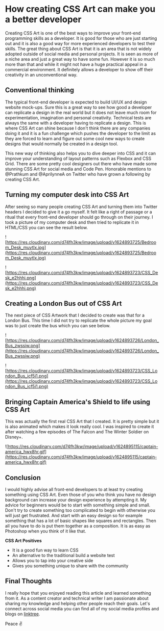 # How creating CSS Art can make you a better developer
Creating CSS Art is one of the best ways to improve your front-end programming skills as a developer. It is good for those who are just starting out and it is also a good way for more experienced developers to test their skills. The great thing about CSS Art is that it is an area that is not widely adopted outside of social media and personal projects. It is seen as more of a niche area and just a great way to have some fun. However it is so much more than that and while it might not have a huge practical appeal in a commercial environment. It definitely allows a developer to show off their creativity in an unconventional way.

## Conventional thinking

The typical front-end developer is expected to build UI/UX and design website mock-ups. Sure this is a great way to see how good a developer can replicate a design in the real world but it does not leave much room for experimentation, imagination and personal creativity. Technical tests are always the same with a developer having to replicate a design. This is where CSS Art can shine because I don't think there are any companies doing it and it is a fun challenge which pushes the developer to the limit as they are forced to learn and figure out some cool new ways to create designs that would normally be created in a design tool.

This new way of thinking also helps you to dive deeper into CSS and it can improve your understanding of layout patterns such as Flexbox and CSS Grid. There are some pretty cool designers out there who have made some stunning CSS Art for social media and Code Pen. Honorable mentions to @Prathkum and @AprilynneA on Twitter who have grown a following by creating CSS Art.

## Turning my computer desk into CSS Art
After seeing so many people creating CSS Art and turning them into Twitter headers I decided to give it a go myself. It felt like a right of passage or a ritual that every front-end developer should go through on their journey. I took a picture of my computer desk and then tried to replicate it in HTML/CSS you can see the result below.

![https://res.cloudinary.com/d74fh3kw/image/upload/v1624893725/Bedroom_Desk_muytlx.jpg](https://res.cloudinary.com/d74fh3kw/image/upload/v1624893725/Bedroom_Desk_muytlx.jpg)

![https://res.cloudinary.com/d74fh3kw/image/upload/v1624893723/CSS_Desk_e2hhhi.png](https://res.cloudinary.com/d74fh3kw/image/upload/v1624893723/CSS_Desk_e2hhhi.png)

## Creating a London Bus out of CSS Art
The next piece of CSS Artwork that I decided to create was that for a London Bus. This time I did not try to replicate the whole picture my goal was to just create the bus which you can see below.

![https://res.cloudinary.com/d74fh3kw/image/upload/v1624893726/London_Bus_zwssiw.png](https://res.cloudinary.com/d74fh3kw/image/upload/v1624893726/London_Bus_zwssiw.png)

![https://res.cloudinary.com/d74fh3kw/image/upload/v1624893723/CSS_London_Bus_icf5i1.png](https://res.cloudinary.com/d74fh3kw/image/upload/v1624893723/CSS_London_Bus_icf5i1.png)

## Bringing Captain America's Shield to life using CSS Art
This was actually the first real CSS Art that I created. It is pretty simple but it is also animated which makes it look really cool. I was inspired to create it after watching a few episodes of The Falcon and The Winter Soldier on Disney+.

![https://res.cloudinary.com/d74fh3kw/image/upload/v1624895115/captain-america_hwx8hr.gif](https://res.cloudinary.com/d74fh3kw/image/upload/v1624895115/captain-america_hwx8hr.gif)

## Conclusion
I would highly advise all front-end developers to at least try creating something using CSS Art. Even those of you who think you have no design background can increase your design experience by attempting it. My advice for beginners would be to start with something simple and small. Don't try to create something too complicated to begin with otherwise you will just get frustrated. And start with an easy design so for example something that has a lot of basic shapes like squares and rectangles. Then all you have to do is put them together as a composition. It is as easy as Photoshop when you think of it like that.

__CSS Art Positives__

- It is a good fun way to learn CSS
- An alternative to the traditional build a website test
- Allows you to tap into your creative side
- Gives you something unique to share with the community

## Final Thoughts

I really hope that you enjoyed reading this article and learned something from it. As a content creator and technical writer I am passionate about sharing my knowledge and helping other people reach their goals. Let's connect across social media you can find all of my social media profiles and blogs on [linktree](https://linktr.ee/andrewbaisden).

Peace ✌️
